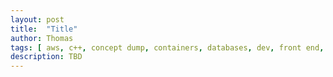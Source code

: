 ```yaml
---
layout: post
title:  "Title"
author: Thomas
tags: [ aws, c++, concept dump, containers, databases, dev, front end, go, guide to building with serverless aws, ios, javascript, meta, ops, python, ruby, security, serverless, swift, travel ]
description: TBD
---
```


